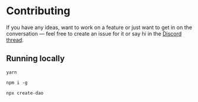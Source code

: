 # Contributing
If you have any ideas, want to work on a feature or just want to get in on the conversation — feel free to create an issue for it or say hi in the [Discord thread](https://discord.com/channels/883478451850473483/909505132033626112/910930908033454082).

## Running locally

`yarn`

`npm i -g`

`npx create-dao`
